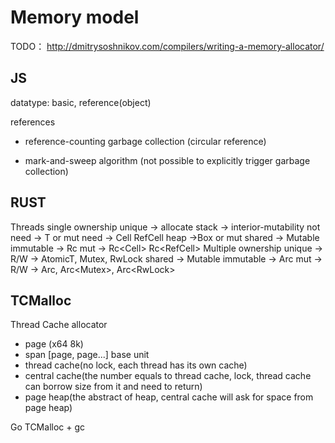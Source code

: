 # Memory model

TODO： http://dmitrysoshnikov.com/compilers/writing-a-memory-allocator/

## JS

datatype: basic, reference(object)

references

- reference-counting garbage collection
(circular reference)

- mark-and-sweep algorithm
(not possible to explicitly trigger garbage collection)

## RUST

Threads
  single
    ownership
      unique -> allocate
        stack -> interior-mutability
          not need -> T or mut
          need -> Cell<T> RefCell<T>
        heap ->Box<T> or mut
      shared -> Mutable
        immutable -> Rc<T>
        mut -> Rc<Cell<T>> Rc<RefCell<T>>
  Multiple
    ownership
      unique -> R/W -> AtomicT, Mutex<T>, RwLock<T>
    shared -> Mutable
      immutable -> Arc<T>
      mut -> R/W -> Arc<AtomicT>, Arc<Mutex<T>>, Arc<RwLock<T>>
           

## TCMalloc

Thread Cache allocator

- page (x64 8k)
- span [page, page...] base unit
- thread cache(no lock, each thread has its own cache)
- central cache(the number equals to thread cache, lock, thread cache can borrow size from it and need to return)
- page heap(the abstract of heap, central cache will ask for space from page heap)

Go TCMalloc + gc 